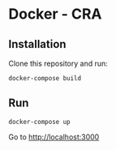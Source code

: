# Docker - CRA

## Installation

Clone this repository and run:

    docker-compose build

## Run

    docker-compose up

Go to [http://localhost:3000](http://localhost:3000)

